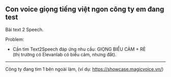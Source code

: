Con voice giọng tiếng việt ngon công ty em đang test  
--  
Bài text 2 Speech.  
  
Problem:  
- Cần tìm Text2Speech đáp ứng nhu cầu: GIỌNG BIỂU CẢM + RẺ  
(thị trường có Elevanlab có biểu cảm, nhưng đắt).  
  
---  
Công ty đang tìm 1 bên ngoài làm, (ví dụ: https://showcase.magicvoice.vn/)